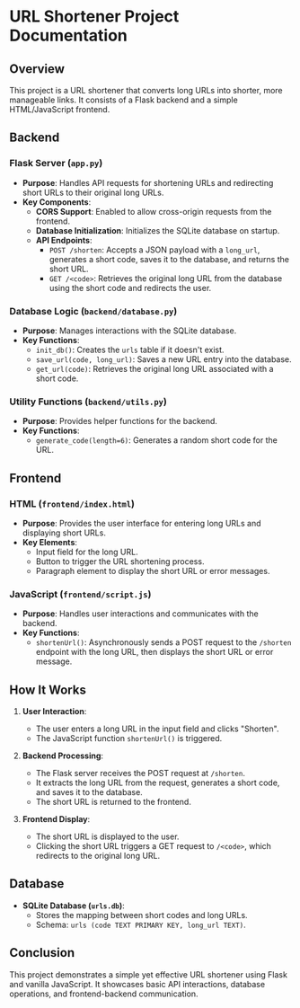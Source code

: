 # URL Shortener Project Documentation

## Overview

This project is a URL shortener that converts long URLs into shorter, more manageable links. It consists of a Flask backend and a simple HTML/JavaScript frontend.

## Backend

### Flask Server (`app.py`)

- **Purpose**: Handles API requests for shortening URLs and redirecting short URLs to their original long URLs.
- **Key Components**:
  - **CORS Support**: Enabled to allow cross-origin requests from the frontend.
  - **Database Initialization**: Initializes the SQLite database on startup.
  - **API Endpoints**:
    - `POST /shorten`: Accepts a JSON payload with a `long_url`, generates a short code, saves it to the database, and returns the short URL.
    - `GET /<code>`: Retrieves the original long URL from the database using the short code and redirects the user.

### Database Logic (`backend/database.py`)

- **Purpose**: Manages interactions with the SQLite database.
- **Key Functions**:
  - `init_db()`: Creates the `urls` table if it doesn't exist.
  - `save_url(code, long_url)`: Saves a new URL entry into the database.
  - `get_url(code)`: Retrieves the original long URL associated with a short code.

### Utility Functions (`backend/utils.py`)

- **Purpose**: Provides helper functions for the backend.
- **Key Functions**:
  - `generate_code(length=6)`: Generates a random short code for the URL.

## Frontend

### HTML (`frontend/index.html`)

- **Purpose**: Provides the user interface for entering long URLs and displaying short URLs.
- **Key Elements**:
  - Input field for the long URL.
  - Button to trigger the URL shortening process.
  - Paragraph element to display the short URL or error messages.

### JavaScript (`frontend/script.js`)

- **Purpose**: Handles user interactions and communicates with the backend.
- **Key Functions**:
  - `shortenUrl()`: Asynchronously sends a POST request to the `/shorten` endpoint with the long URL, then displays the short URL or error message.

## How It Works

1. **User Interaction**:
   - The user enters a long URL in the input field and clicks "Shorten".
   - The JavaScript function `shortenUrl()` is triggered.

2. **Backend Processing**:
   - The Flask server receives the POST request at `/shorten`.
   - It extracts the long URL from the request, generates a short code, and saves it to the database.
   - The short URL is returned to the frontend.

3. **Frontend Display**:
   - The short URL is displayed to the user.
   - Clicking the short URL triggers a GET request to `/<code>`, which redirects to the original long URL.

## Database

- **SQLite Database (`urls.db`)**:
  - Stores the mapping between short codes and long URLs.
  - Schema: `urls (code TEXT PRIMARY KEY, long_url TEXT)`.

## Conclusion

This project demonstrates a simple yet effective URL shortener using Flask and vanilla JavaScript. It showcases basic API interactions, database operations, and frontend-backend communication. 